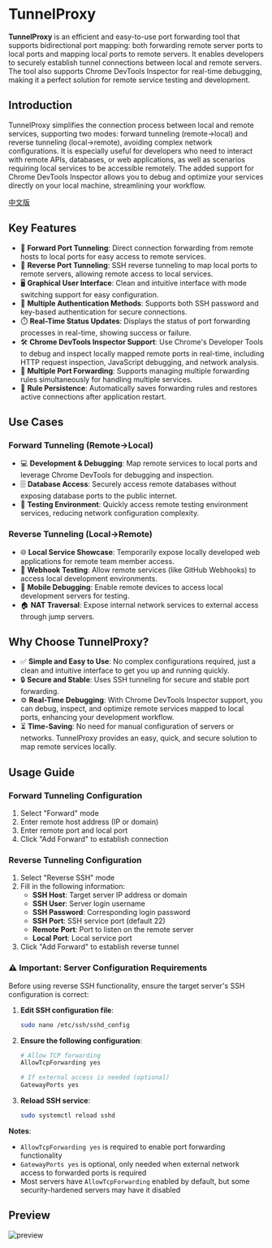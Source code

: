 # TunnelProxy

**TunnelProxy** is an efficient and easy-to-use port forwarding tool that supports bidirectional port mapping: both forwarding remote server ports to local ports and mapping local ports to remote servers. It enables developers to securely establish tunnel connections between local and remote servers. The tool also supports Chrome DevTools Inspector for real-time debugging, making it a perfect solution for remote service testing and development.

## Introduction

TunnelProxy simplifies the connection process between local and remote services, supporting two modes: forward tunneling (remote→local) and reverse tunneling (local→remote), avoiding complex network configurations. It is especially useful for developers who need to interact with remote APIs, databases, or web applications, as well as scenarios requiring local services to be accessible remotely. The added support for Chrome DevTools Inspector allows you to debug and optimize your services directly on your local machine, streamlining your workflow.

[中文版](./README-zh.md)

## Key Features

- 🔌 **Forward Port Tunneling**: Direct connection forwarding from remote hosts to local ports for easy access to remote services.
- 🔄 **Reverse Port Tunneling**: SSH reverse tunneling to map local ports to remote servers, allowing remote access to local services.
- 🖥️ **Graphical User Interface**: Clean and intuitive interface with mode switching support for easy configuration.
- 🔐 **Multiple Authentication Methods**: Supports both SSH password and key-based authentication for secure connections.
- ⏱️ **Real-Time Status Updates**: Displays the status of port forwarding processes in real-time, showing success or failure.
- 🛠️ **Chrome DevTools Inspector Support**: Use Chrome's Developer Tools to debug and inspect locally mapped remote ports in real-time, including HTTP request inspection, JavaScript debugging, and network analysis.
- 📱 **Multiple Port Forwarding**: Supports managing multiple forwarding rules simultaneously for handling multiple services.
- 💾 **Rule Persistence**: Automatically saves forwarding rules and restores active connections after application restart.

## Use Cases

### Forward Tunneling (Remote→Local)
- 💻 **Development & Debugging**: Map remote services to local ports and leverage Chrome DevTools for debugging and inspection.
- 🗄️ **Database Access**: Securely access remote databases without exposing database ports to the public internet.
- 🧪 **Testing Environment**: Quickly access remote testing environment services, reducing network configuration complexity.

### Reverse Tunneling (Local→Remote)
- 🌐 **Local Service Showcase**: Temporarily expose locally developed web applications for remote team member access.
- 🔗 **Webhook Testing**: Allow remote services (like GitHub Webhooks) to access local development environments.
- 📱 **Mobile Debugging**: Enable remote devices to access local development servers for testing.
- 🏠 **NAT Traversal**: Expose internal network services to external access through jump servers.

## Why Choose TunnelProxy?

- ✅ **Simple and Easy to Use**: No complex configurations required, just a clean and intuitive interface to get you up and running quickly.
- 🔒 **Secure and Stable**: Uses SSH tunneling for secure and stable port forwarding.
- ⚙️ **Real-Time Debugging**: With Chrome DevTools Inspector support, you can debug, inspect, and optimize remote services mapped to local ports, enhancing your development workflow.
- ⏳ **Time-Saving**: No need for manual configuration of servers or networks. TunnelProxy provides an easy, quick, and secure solution to map remote services locally.

## Usage Guide

### Forward Tunneling Configuration
1. Select "Forward" mode
2. Enter remote host address (IP or domain)
3. Enter remote port and local port
4. Click "Add Forward" to establish connection

### Reverse Tunneling Configuration
1. Select "Reverse SSH" mode
2. Fill in the following information:
   - **SSH Host**: Target server IP address or domain
   - **SSH User**: Server login username
   - **SSH Password**: Corresponding login password
   - **SSH Port**: SSH service port (default 22)
   - **Remote Port**: Port to listen on the remote server
   - **Local Port**: Local service port
3. Click "Add Forward" to establish reverse tunnel

### ⚠️ Important: Server Configuration Requirements

Before using reverse SSH functionality, ensure the target server's SSH configuration is correct:

1. **Edit SSH configuration file**:
   ```bash
   sudo nano /etc/ssh/sshd_config
   ```

2. **Ensure the following configuration**:
   ```bash
   # Allow TCP forwarding
   AllowTcpForwarding yes
   
   # If external access is needed (optional)
   GatewayPorts yes
   ```

3. **Reload SSH service**:
   ```bash
   sudo systemctl reload sshd
   ```

**Notes**:
- `AllowTcpForwarding yes` is required to enable port forwarding functionality
- `GatewayPorts yes` is optional, only needed when external network access to forwarded ports is required
- Most servers have `AllowTcpForwarding` enabled by default, but some security-hardened servers may have it disabled

## Preview

<image src="./preview.png" alt="preview" />
